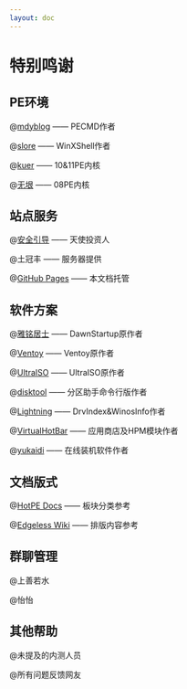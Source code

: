 ```yaml
---
layout: doc
---
```

# 特别鸣谢
## PE环境
@[mdyblog](http://bbs.wuyou.net/home.php?mod=space&uid=436204) —— PECMD作者<br>

@[slore](http://bbs.wuyou.net/home.php?mod=space&uid=166812) —— WinXShell作者<br>

@[kuer](http://bbs.wuyou.net/home.php?mod=space&uid=803382) —— 10&11PE内核<br>

@[无垠](http://bbs.wuyou.net/home.php?mod=space&uid=88517) —— 08PE内核
## 站点服务
@[安全引导](https://space.bilibili.com/556346041) —— 天使投资人<br>

@土冠丰 —— 服务器提供<br>

@[GitHub Pages](https://github.com) —— 本文档托管
## 软件方案
@[雅铭居士](https://www.wk78.com/?2) —— DawnStartup原作者<br>

@[Ventoy](https://ventoy.net) —— Ventoy原作者<br>

@[UltraISO](https://cn.ultraiso.net/) —— UltraISO原作者<br>

@[disktool](http://bbs.wuyou.net/home.php?mod=space&uid=553619) —— 分区助手命令行版作者<br>

@[Lightning](http://bbs.wuyou.net/home.php?mod=space&uid=757909) —— DrvIndex&WinosInfo作者<br>

@[VirtualHotBar](https://blog.hotpe.top) —— 应用商店及HPM模块作者<br>

@[yukaidi](https://yukaidi.top) —— 在线装机软件作者
## 文档版式
@[HotPE Docs](https://docs.hotpe.top/) —— 板块分类参考<br>

@[Edgeless Wiki](https://wiki.edgeless.top/v2/) —— 排版内容参考
## 群聊管理
@上善若水

@怡怡
## 其他帮助
@未提及的内测人员

@所有问题反馈网友